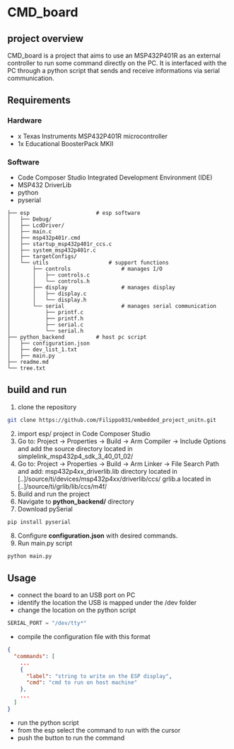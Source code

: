 # CMD_board
## project overview
CMD_board is a project that aims to use an MSP432P401R as an external controller to run some command directly on the PC. It is interfaced with the PC through a python script that sends and receive informations via serial communication.

## Requirements
### Hardware
- x Texas Instruments MSP432P401R microcontroller
- 1x Educational BoosterPack MKII

### Software
- Code Composer Studio Integrated Development Environment (IDE)
- MSP432 DriverLib
- python
- pyserial

```
├── esp                     # esp software
│   ├── Debug/
│   ├── LcdDriver/
│   ├── main.c
│   ├── msp432p401r.cmd
│   ├── startup_msp432p401r_ccs.c
│   ├── system_msp432p401r.c
│   ├── targetConfigs/
│   └── utils                   # support functions
│       ├── controls                # manages I/O
│       │   ├── controls.c
│       │   └── controls.h
│       ├── display                 # manages display 
│       │   ├── display.c
│       │   └── display.h
│       └── serial                  # manages serial communication
│           ├── printf.c
│           ├── printf.h
│           ├── serial.c
│           └── serial.h
├── python_backend          # host pc script
│   ├── configuration.json
│   ├── dev_list_1.txt
│   ├── main.py
├── readme.md
└── tree.txt
```
## build and run
1. clone the repository
``` bash
git clone https://github.com/Filippo831/embedded_project_unitn.git
```
2. import esp/ project in Code Composer Studio
3. Go to: Project → Properties → Build → Arm Compiler → Include Options and add the source directory located in simplelink_msp432p4_sdk_3_40_01_02/
4. Go to: Project → Properties → Build → Arm Linker → File Search Path and add:
    msp432p4xx_driverlib.lib directory located in [..]/source/ti/devices/msp432p4xx/driverlib/ccs/
    grlib.a located in [..]/source/ti/grlib/lib/ccs/m4f/
5. Build and run the project
6. Navigate to **python_backend/** directory
7. Download pySerial
``` bash
pip install pyserial
```
8. Configure **configuration.json** with desired commands.
9. Run main.py script
``` bash 
python main.py
```



## Usage
- connect the board to an USB port on PC
- identify the location the USB is mapped under the /dev folder
- change the location on the python script 
``` python 
SERIAL_PORT = "/dev/tty*"
```
- compile the configuration file with this format
``` json
{
  "commands": [
    ...
    {
      "label": "string to write on the ESP display",
      "cmd": "cmd to run on host machine"
    },
    ...
  ]
}
```
- run the python script
- from the esp select the command to run with the cursor
- push the button to run the command
